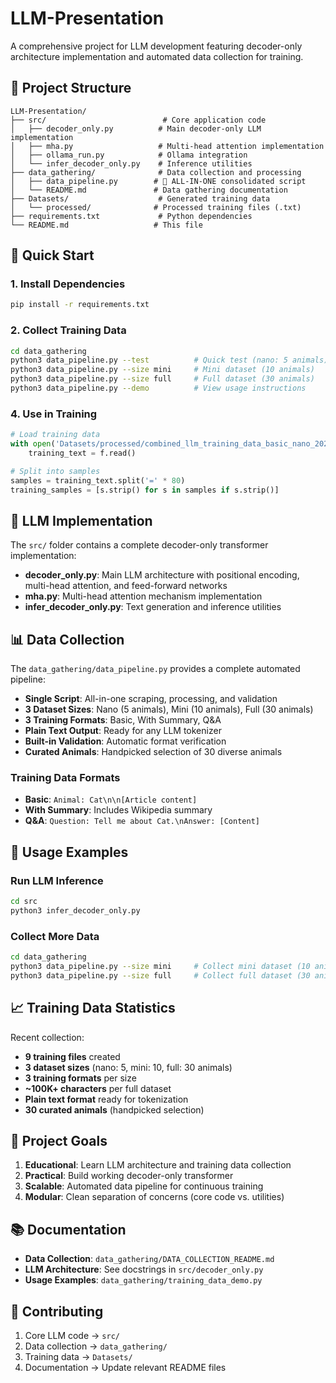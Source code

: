 # LLM-Presentation

A comprehensive project for LLM development featuring decoder-only architecture implementation and automated data collection for training.

## 📁 Project Structure

```
LLM-Presentation/
├── src/                          # Core application code
│   ├── decoder_only.py          # Main decoder-only LLM implementation
│   ├── mha.py                   # Multi-head attention implementation
│   ├── ollama_run.py            # Ollama integration
│   └── infer_decoder_only.py    # Inference utilities
├── data_gathering/              # Data collection and processing
│   ├── data_pipeline.py        # 🔧 ALL-IN-ONE consolidated script
│   └── README.md               # Data gathering documentation
├── Datasets/                    # Generated training data
│   └── processed/              # Processed training files (.txt)
├── requirements.txt             # Python dependencies
└── README.md                   # This file
```

## 🚀 Quick Start

### 1. Install Dependencies
```bash
pip install -r requirements.txt
```

### 2. Collect Training Data
```bash
cd data_gathering
python3 data_pipeline.py --test          # Quick test (nano: 5 animals)
python3 data_pipeline.py --size mini     # Mini dataset (10 animals)
python3 data_pipeline.py --size full     # Full dataset (30 animals)
python3 data_pipeline.py --demo          # View usage instructions
```

### 4. Use in Training
```python
# Load training data
with open('Datasets/processed/combined_llm_training_data_basic_nano_2025-09-02.txt', 'r') as f:
    training_text = f.read()

# Split into samples
samples = training_text.split('=' * 80)
training_samples = [s.strip() for s in samples if s.strip()]
```

## 🧠 LLM Implementation

The `src/` folder contains a complete decoder-only transformer implementation:
- **decoder_only.py**: Main LLM architecture with positional encoding, multi-head attention, and feed-forward networks
- **mha.py**: Multi-head attention mechanism implementation
- **infer_decoder_only.py**: Text generation and inference utilities

## 📊 Data Collection

The `data_gathering/data_pipeline.py` provides a complete automated pipeline:
- **Single Script**: All-in-one scraping, processing, and validation
- **3 Dataset Sizes**: Nano (5 animals), Mini (10 animals), Full (30 animals)
- **3 Training Formats**: Basic, With Summary, Q&A
- **Plain Text Output**: Ready for any LLM tokenizer
- **Built-in Validation**: Automatic format verification
- **Curated Animals**: Handpicked selection of 30 diverse animals

### Training Data Formats
- **Basic**: `Animal: Cat\n\n[Article content]`
- **With Summary**: Includes Wikipedia summary
- **Q&A**: `Question: Tell me about Cat.\nAnswer: [Content]`

## 🔧 Usage Examples

### Run LLM Inference
```bash
cd src
python3 infer_decoder_only.py
```

### Collect More Data
```bash
cd data_gathering
python3 data_pipeline.py --size mini     # Collect mini dataset (10 animals)
python3 data_pipeline.py --size full     # Collect full dataset (30 animals)
```

## 📈 Training Data Statistics

Recent collection:
- **9 training files** created
- **3 dataset sizes** (nano: 5, mini: 10, full: 30 animals)
- **3 training formats** per size
- **~100K+ characters** per full dataset
- **Plain text format** ready for tokenization
- **30 curated animals** (handpicked selection)

## 🎯 Project Goals

1. **Educational**: Learn LLM architecture and training data collection
2. **Practical**: Build working decoder-only transformer
3. **Scalable**: Automated data pipeline for continuous training
4. **Modular**: Clean separation of concerns (core code vs. utilities)

## 📚 Documentation

- **Data Collection**: `data_gathering/DATA_COLLECTION_README.md`
- **LLM Architecture**: See docstrings in `src/decoder_only.py`
- **Usage Examples**: `data_gathering/training_data_demo.py`

## 🤝 Contributing

1. Core LLM code → `src/`
2. Data collection → `data_gathering/`
3. Training data → `Datasets/`
4. Documentation → Update relevant README files